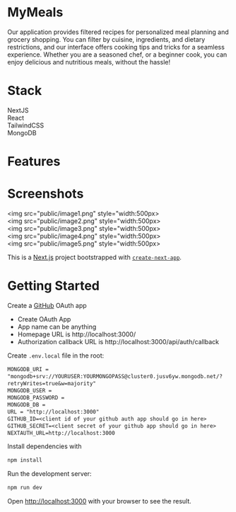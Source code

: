 # MyMeals
Our application provides filtered recipes for personalized meal planning and grocery shopping. You can filter by cuisine, ingredients, and dietary restrictions, and our interface offers cooking tips and tricks for a seamless experience. Whether you are a seasoned chef, or a beginner cook, you can enjoy delicious and nutritious meals, without the hassle!

# Stack
NextJS <br/>
React <br/>
TailwindCSS <br/>
MongoDB

# Features

# Screenshots
<img src="public/image1.png" style="width:500px><br/>
<img src="public/image2.png" style="width:500px><br/>
<img src="public/image3.png" style="width:500px><br/>
<img src="public/image4.png" style="width:500px><br/>
<img src="public/image5.png" style="width:500px><br/>

This is a [Next.js](https://nextjs.org/) project bootstrapped with [`create-next-app`](https://github.com/vercel/next.js/tree/canary/packages/create-next-app).

# Getting Started

Create a [GitHub](https://github.com/settings/developers) OAuth app
- Create OAuth App
- App name can be anything
- Homepage URL is http://localhost:3000/
- Authorization callback URL is http://localhost:3000/api/auth/callback

Create `.env.local` file in the root:
```
MONGODB_URI = "mongodb+srv://YOURUSER:YOURMONGOPASS@cluster0.jusv6yw.mongodb.net/?retryWrites=true&w=majority"
MONGODB_USER = 
MONGODB_PASSWORD = 
MONGODB_DB = 
URL = "http://localhost:3000"
GITHUB_ID=<client id of your github auth app should go in here>
GITHUB_SECRET=<client secret of your github app should go in here>
NEXTAUTH_URL=http://localhost:3000
```

Install dependencies with 
```bash
npm install
```

Run the development server:

```bash
npm run dev
```

Open [http://localhost:3000](http://localhost:3000) with your browser to see the result.

